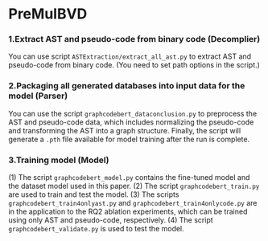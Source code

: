 # PreMulBVD

### 1.Extract AST and pseudo-code from binary code (Decomplier)
You can use script `ASTExtraction/extract_all_ast.py` to extract AST and pseudo-code from binary code. (You need to set path options in the script.)

### 2.Packaging all generated databases into input data for the model (Parser)
You can use the script `graphcodebert_dataconclusion.py` to preprocess the AST and pseudo-code data, which includes normalizing the pseudo-code and transforming the AST into a graph structure. Finally, the script will generate a `.pth` file available for model training after the run is complete.

### 3.Training model (Model)
(1) The script `graphcodebert_model.py` contains the fine-tuned model and the dataset model used in this paper.
(2) The script `graphcodebert_train.py` are used to train and test the model.
(3) The scripts `graphcodebert_train4onlyast.py` and `graphcodebert_train4onlycode.py` are in the application to the RQ2 ablation experiments, which can be trained using only AST and pseudo-code, respectively.
(4) The script `graphcodebert_validate.py` is used to test the model.
